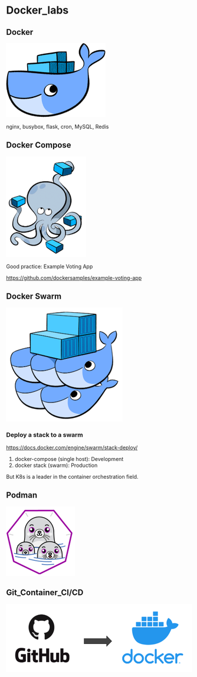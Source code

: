 # Docker_labs

## Docker

<img src="https://github.com/cly1213/Docker_labs/blob/main/img/docker.png"/>

nginx, busybox, flask, cron, MySQL, Redis

## Docker Compose

<img src="https://github.com/cly1213/Docker_labs/blob/main/img/docker-compose.png"/>

Good practice: Example Voting App

https://github.com/dockersamples/example-voting-app

## Docker Swarm

<img src="https://github.com/cly1213/Docker_labs/blob/main/img/docker-swarm.png"/>

### Deploy a stack to a swarm 
https://docs.docker.com/engine/swarm/stack-deploy/

1. docker-compose (single host): Development 
2. docker stack (swarm): Production

But K8s is a leader in the container orchestration field.

## Podman
<img src="https://github.com/cly1213/Docker_labs/blob/main/img/podman.png"/>


## Git_Container_CI/CD 
<img src="https://github.com/cly1213/Docker_labs/blob/main/img/github_dockerhub.png"/>
